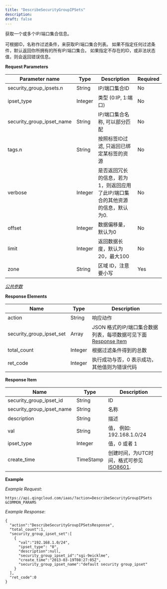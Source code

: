 ```yaml
---
title: "DescribeSecurityGroupIPSets"
description: 
draft: false
---
```




获取一个或多个IP/端口集合信息。

可根据ID，名称作过滤条件，来获取IP/端口集合列表。 如果不指定任何过滤条件，默认返回你所拥有的所有IP/端口集合。 如果指定不存在的ID，或非法状态值，则会返回错误信息。

**Request Parameters**

| Parameter name | Type | Description | Required |
| --- | --- | --- | --- |
| security_group_ipsets.n | String | IP/端口集合ID | No |
| ipset_type | Integer | 类型 (0:IP, 1:端口) | No |
| security_group_ipset_name | String | IP/端口集合名称, 可以部分匹配 | No |
| tags.n | String | 按照标签ID过滤, 只返回已绑定某标签的资源 | No |
| verbose | Integer | 是否返回冗长的信息，若为1，则返回应用了此IP/端口集合的其他资源的信息，默认为0. | No |
| offset | Integer | 数据偏移量，默认为0 | No |
| limit | Integer | 返回数据长度，默认为20，最大100 | No |
| zone | String | 区域 ID，注意要小写 | Yes |

[_公共参数_](../../../parameters)

**Response Elements**

| Name | Type | Description |
| --- | --- | --- |
| action | String | 响应动作 |
| security_group_ipset_set | Array | JSON 格式的IP/端口集合数据列表，每项数据可见下面 [Response Item](#response-item) |
| total_count | Integer | 根据过滤条件得到的总数 |
| ret_code | Integer | 执行成功与否，0 表示成功，其他值则为错误代码 |

**Response Item**

| Name | Type | Description |
| --- | --- | --- |
| security_group_ipset_id | String | ID |
| security_group_ipset_name | String | 名称 |
| description | String | 描述 |
| val | String | 值， 例如: 192.168.1.0/24 |
| ipset_type | Integer | 值，0 或者 1 |
| create_time | TimeStamp | 创建时间，为UTC时间，格式可参见 [ISO8601](http://www.w3.org/TR/NOTE-datetime). |

**Example**

_Example Request_:

```
https://api.qingcloud.com/iaas/?action=DescribeSecurityGroupIPSets
&COMMON_PARAMS
```

_Example Response_:

```
{
  "action":"DescribeSecurityGroupIPSetsResponse",
  "total_count":1,
  "security_group_ipset_set":[
    {
      "val":"192.168.1.0/24",
      "ipset_type": "0",
      "description":null,
      "security_group_ipset_id":"sgi-9eicklme",
      "create_time":"2013-03-19T08:27:05Z",
      "security_group_ipset_name":"default security group_ipset"
    }
  ],
  "ret_code":0
}
```
